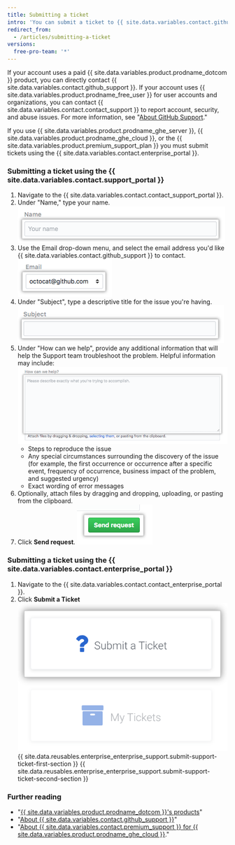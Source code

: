 ```yaml
---
title: Submitting a ticket
intro: 'You can submit a ticket to {{ site.data.variables.contact.github_support }} using the support portal.'
redirect_from:
  - /articles/submitting-a-ticket
versions:
  free-pro-team: '*'
---
```


If your account uses a paid {{ site.data.variables.product.prodname_dotcom }} product, you can directly contact {{ site.data.variables.contact.github_support }}. If your account uses {{ site.data.variables.product.prodname_free_user }} for user accounts and organizations, you can contact {{ site.data.variables.contact.contact_support }} to report account, security, and abuse issues. For more information, see "[About GitHub Support](/github/working-with-github-support/about-github-support)."

If you use {{ site.data.variables.product.prodname_ghe_server }}, {{ site.data.variables.product.prodname_ghe_cloud }}, or the {{ site.data.variables.product.premium_support_plan }} you must submit tickets using the {{ site.data.variables.contact.enterprise_portal }}.

### Submitting a ticket using the {{ site.data.variables.contact.support_portal }}

1. Navigate to the {{ site.data.variables.contact.contact_support_portal }}.
2. Under "Name," type your name.
![Name field](/assets/images/help/support/name-field.png)
3. Use the Email drop-down menu, and select the email address you'd like {{ site.data.variables.contact.github_support }} to contact.
![Email field](/assets/images/help/support/email-field.png)
4. Under "Subject", type a descriptive title for the issue you're having.
![Subject field](/assets/images/help/support/subject-field.png)
5. Under "How can we help", provide any additional information that will help the Support team troubleshoot the problem. Helpful information may include:
  ![How can we help field](/assets/images/help/support/how-can-we-help-field.png)
    - Steps to reproduce the issue
    - Any special circumstances surrounding the discovery of the issue (for example, the first occurrence or occurrence after a specific event, frequency of occurrence, business impact of the problem, and suggested urgency)
    - Exact wording of error messages
6. Optionally, attach files by dragging and dropping, uploading, or pasting from the clipboard.
7. Click **Send request**.
![Send request button](/assets/images/help/support/send-request-button.png)

### Submitting a ticket using the {{ site.data.variables.contact.enterprise_portal }}

1. Navigate to the {{ site.data.variables.contact.contact_enterprise_portal }}.
5. Click **Submit a Ticket**
  ![Submit a ticket to Enterprise Support team](/assets/images/enterprise/support/submit-ticket-button.png)
{{ site.data.reusables.enterprise_enterprise_support.submit-support-ticket-first-section }}
{{ site.data.reusables.enterprise_enterprise_support.submit-support-ticket-second-section }}

### Further reading
- "[{{ site.data.variables.product.prodname_dotcom }}'s products](/github/getting-started-with-github/githubs-products)"
- "[About {{ site.data.variables.contact.github_support }}](/articles/about-github-support)"
- "[About {{ site.data.variables.contact.premium_support }} for {{ site.data.variables.product.prodname_ghe_cloud }}](/articles/about-github-premium-support-for-github-enterprise-cloud)."
